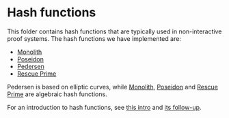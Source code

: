 # Hash functions

This folder contains hash functions that are typically used in non-interactive proof systems. The hash functions we have implemented are:
- [Monolith](./monolith/mod.rs)
- [Poseidon](./poseidon/)
- [Pedersen](./pedersen/)
- [Rescue Prime](./rescue_prime/)

Pedersen is based on elliptic curves, while [Monolith](https://eprint.iacr.org/2023/1025), [Poseidon](https://eprint.iacr.org/2019/458.pdf) and [Rescue Prime](https://eprint.iacr.org/2020/1143) are algebraic hash functions.

For an introduction to hash functions, see [this intro](https://blog.alignedlayer.com/introduction-hash-functions-in-cryptography/) and [its follow-up](https://blog.alignedlayer.com/design-strategies-how-to-construct-a-hashing-mode-2/).
